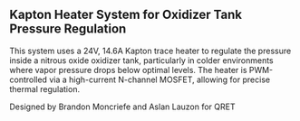## Kapton Heater System for Oxidizer Tank Pressure Regulation

This system uses a 24V, 14.6A Kapton trace heater to regulate the pressure inside a nitrous oxide oxidizer tank, particularly in colder environments where vapor pressure drops below optimal levels. The heater is PWM-controlled via a high-current N-channel MOSFET, allowing for precise thermal regulation.

Designed by Brandon Moncriefe and Aslan Lauzon for QRET
